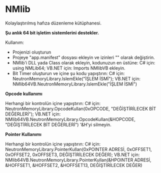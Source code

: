 # NMlib
Kolaylaştırılmış hafıza düzenleme kütüphanesi. 

**Şu anlık 64 bit işletim sistemlerini destekler.**

Kullanım:
+ Projenizi oluşturun
+ Projeye "app.manifest" dosyası ekleyin ve izinleri "<requestedExecutionLevel  level="requireAdministrator" uiAccess="false" />" olarak değiştirin.
+ NMlib'i DLL yada Class olarak ekleyin, kodunuzun en üstüne:
C# için: using NMLib64;
VB.NET için: Imports NMlibVB
ekleyin.
+ Bit Timer oluşturun ve içine şu kodu yapıştırın: 
C# için: NeutronMemoryLibrary.IslemEkle("İŞLEM İSMİ");
VB.NET için: NMlib64VB.NeutronMemoryLibrary.IslemEkle("İŞLEM İSMİ")

**Opcode kullanımı**

Herhangi bir kontrolün içine yapıştırın:
C# için: NeutronMemoryLibrary.OpcodeKullan(0xOPCODE, "DEĞİŞTİRİLECEK BİT DEĞERLERİ");
VB.NET için: NMlib64VB.NeutronMemoryLibrary.OpcodeKullan(&HOPCODE, "DEĞİŞTİRİLECEK BİT DEĞERLERİ") '&H'yi silmeyin.

**Pointer Kullanımı**

Herhangi bir kontrolün içine yapıştırın:
C# için: NeutronMemoryLibrary.PointerKullan(0xPOINTER ADRESİ, 0xOFFSET1, 0xOFFSET2, 0xOFFSET3, DEĞİŞTİRİLECEK DEĞER);
VB.NET için: NMlib64VB.NeutronMemoryLibrary.PointerKullan(&HPOINTER ADRESİ, &HOFFSET1, &HOFFSET2, &HOFFSET13, DEĞİŞTİRİLECEK DEĞER)

